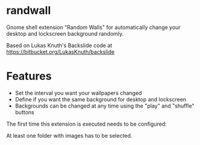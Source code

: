 randwall
========

Gnome shell extension "Random Walls" for automatically change your desktop and lockscreen background randomly.

Based on Lukas Knuth's Backslide code at https://bitbucket.org/LukasKnuth/backslide

Features
========

* Set the interval you want your wallpapers changed
* Define if you want the same background for desktop and lockscreen
* Backgrounds can be changed at any time using the "play" and "shuffle" buttons

The first time this extension is executed needs to be configured:

At least one folder with images has to be selected.
